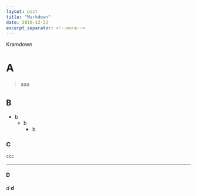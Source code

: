 ```yaml
---
layout: post
title: "Markdown"
date: 2018-12-23
excerpt_separator: <!--more-->
---
```


Kramdown

# A
> aaa

## B
- b
    - b
        - b

### C

```
ccc
```

---

#### D
*d*
**d**